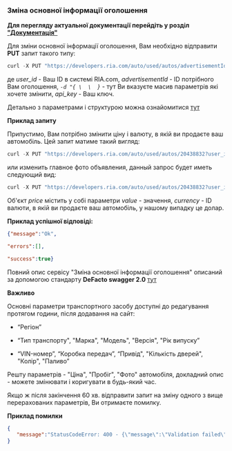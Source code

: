 ### Зміна основної інформації оголошення

**Для перегляду актуальної документації перейдіть у розділ ["Документація"](https://developers.ria.com/docs/)**

Для зміни основної інформації оголошення, Вам необхідно відправити **PUT** запит такого типу:
````javascript
curl -X PUT "https://developers.ria.com/auto/used/autos/advertisementId?user_id=Ваш ID&api_key=YOUR_API_KEY" -H "accept: application/json" -H "content-type: application/json"  -d "{ \  \  }
````
де *user_id* - Ваш ID в системі RIA.com, *advertisementId* - ID потрібного Вам оголошення, *`-d "{ \  \  }`* - тут Ви вказуєте масив параметрів які хочете змінити,  *api_key* - Ваш ключ.

 Детально з параметрами і структурою можна ознайомитися [тут](#user-content-Структура-параметров)

**Приклад запиту**

Припустимо, Вам потрібно змінити ціну і валюту, в якій ви продаєте ваш автомобіль. Цей запит матиме такий вигляд:
````javascript
curl -X PUT "https://developers.ria.com/auto/used/autos/20438832?user_id=7069830&api_key=YOUR_API_KEY" -H "accept: application/json" -H "content-type: application/json" -d "{ \"price\": { \"value\":10000, \"currency\": { \"id\":1 } }}"
`````
или изменить главное фото объявления, данный запрос будет иметь следующий вид:
````javascript
curl -X PUT "https://developers.ria.com/auto/used/autos/20438832?user_id=7069830&api_key=YOUR_API_KEY" -H "accept: application/json" -H "content-type: application/json" -d "{  \"photos\": { \"main\": { \"id\": 16652206 } }}"
`````
Об'єкт *price* містить у собі параметри *value* - значення, *currency* - ID валюти, в якій ви продаєте ваш автомобіль, у нашому випадку це долар.

**Приклад успішної відповіді:**
```json
{"message":"Ok",

"errors":[],

"success":true}
```

 Повний опис сервісу "Зміна основної інформації оголошення" описаний за допомогою стандарту **DeFacto swagger 2.0** [тут](http://swagger.ria.com/ui/?api=auto/advertisements#/)


**Важливо**

Основні параметри транспортного засобу доступні до редагування протягом години, після додавання на сайт:

 - “Регіон”

 - “Тип транспорту", "Марка", "Модель", "Версія", "Рік випуску”

 - “VIN-номер”, “Коробка передач”, “Привід", "Кількість дверей", "Колір", "Паливо”

Решту параметрів - "Ціна", "Пробіг", "Фото" автомобіля, докладний опис - можете змінювати і коригувати в будь-який час.

Якщо ж після закінчення 60 хв. відправити запит на зміну одного з вище перерахованих параметрів, Ви отримаєте помилку.

**Приклад помилки**

```json
{
   "message":"StatusCodeError: 400 - {\"message\":\"Validation failed\",\"errors\":[{\"message\":\"You can edit categories.main.id for 60 minutes\",\"code\":7},{\"message\":\"You can edit brand.id for 60 minutes\",\"code\":7},{\"message\":\"You can edit model.id for 60 minutes\",\"code\":7}]}"
}
```
